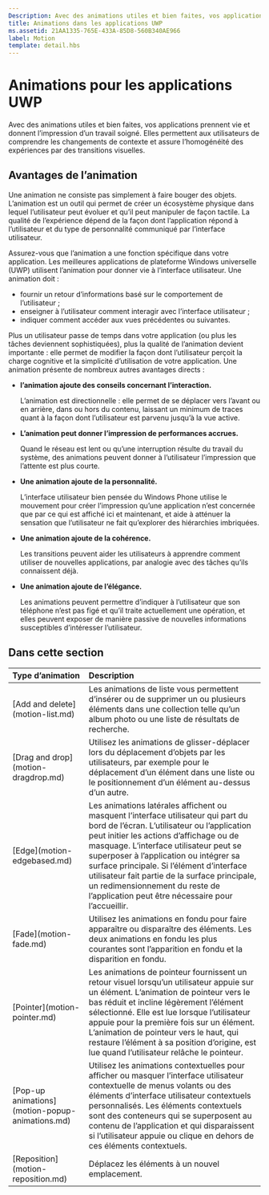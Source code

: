 ```yaml
---
Description: Avec des animations utiles et bien faites, vos applications prennent vie et donnent l’impression d’un travail soigné. Elles permettent aux utilisateurs de comprendre les changements de contexte et assure l’homogénéité des expériences par des transitions visuelles.
title: Animations dans les applications UWP
ms.assetid: 21AA1335-765E-433A-85D8-560B340AE966
label: Motion
template: detail.hbs
---
```


# Animations pour les applications UWP

Avec des animations utiles et bien faites, vos applications prennent vie et donnent l’impression d’un travail soigné. Elles permettent aux utilisateurs de comprendre les changements de contexte et assure l’homogénéité des expériences par des transitions visuelles.

## <span id="Benefits_of_animation"> </span> <span id="benefits_of_animation"> </span> <span id="BENEFITS_OF_ANIMATION"> </span>Avantages de l’animation


Une animation ne consiste pas simplement à faire bouger des objets. L’animation est un outil qui permet de créer un écosystème physique dans lequel l’utilisateur peut évoluer et qu’il peut manipuler de façon tactile. La qualité de l’expérience dépend de la façon dont l’application répond à l’utilisateur et du type de personnalité communiqué par l’interface utilisateur.

Assurez-vous que l’animation a une fonction spécifique dans votre application. Les meilleures applications de plateforme Windows universelle (UWP) utilisent l’animation pour donner vie à l’interface utilisateur. Une animation doit :

-   fournir un retour d’informations basé sur le comportement de l’utilisateur ;
-   enseigner à l’utilisateur comment interagir avec l’interface utilisateur ;
-   indiquer comment accéder aux vues précédentes ou suivantes.

Plus un utilisateur passe de temps dans votre application (ou plus les tâches deviennent sophistiquées), plus la qualité de l’animation devient importante : elle permet de modifier la façon dont l’utilisateur perçoit la charge cognitive et la simplicité d’utilisation de votre application. Une animation présente de nombreux autres avantages directs :

-   **l’animation ajoute des conseils concernant l’interaction.**

    L’animation est directionnelle : elle permet de se déplacer vers l’avant ou en arrière, dans ou hors du contenu, laissant un minimum de traces quant à la façon dont l’utilisateur est parvenu jusqu’à la vue active.

-   **L’animation peut donner l’impression de performances accrues.**

    Quand le réseau est lent ou qu’une interruption résulte du travail du système, des animations peuvent donner à l’utilisateur l’impression que l’attente est plus courte.

-   **Une animation ajoute de la personnalité.**

    L’interface utilisateur bien pensée du Windows Phone utilise le mouvement pour créer l’impression qu’une application n’est concernée que par ce qui est affiché ici et maintenant, et aide à atténuer la sensation que l’utilisateur ne fait qu’explorer des hiérarchies imbriquées.

-   **Une animation ajoute de la cohérence.**

    Les transitions peuvent aider les utilisateurs à apprendre comment utiliser de nouvelles applications, par analogie avec des tâches qu’ils connaissent déjà.

-   **Une animation ajoute de l’élégance.**

    Les animations peuvent permettre d’indiquer à l’utilisateur que son téléphone n’est pas figé et qu’il traite actuellement une opération, et elles peuvent exposer de manière passive de nouvelles informations susceptibles d’intéresser l’utilisateur.

<h2>Dans cette section</h2>
<table>
<thead>
<tr class="header">
<th align="left">Type d’animation</th>
<th align="left">Description</th>
</tr>
</thead>
<tbody>
    <tr>
        <td>[Add and delete](motion-list.md)
        </td>
        <td>Les animations de liste vous permettent d’insérer ou de supprimer un ou plusieurs éléments dans une collection telle qu’un album photo ou une liste de résultats de recherche.
        </td>
    </tr> 
    <tr>
        <td>[Drag and drop](motion-dragdrop.md)
        </td>
        <td>Utilisez les animations de glisser-déplacer lors du déplacement d’objets par les utilisateurs, par exemple pour le déplacement d’un élément dans une liste ou le positionnement d’un élément au-dessus d’un autre.
        </td>
    </tr>
    <tr>
        <td>[Edge](motion-edgebased.md)
        </td>
        <td>Les animations latérales affichent ou masquent l’interface utilisateur qui part du bord de l’écran. L’utilisateur ou l’application peut initier les actions d’affichage ou de masquage. L’interface utilisateur peut se superposer à l’application ou intégrer sa surface principale. Si l’élément d’interface utilisateur fait partie de la surface principale, un redimensionnement du reste de l’application peut être nécessaire pour l’accueillir.
        </td>
    </tr>   
    <tr>
        <td>[Fade](motion-fade.md)
        </td>
        <td>Utilisez les animations en fondu pour faire apparaître ou disparaître des éléments. Les deux animations en fondu les plus courantes sont l’apparition en fondu et la disparition en fondu.
        </td>
    </tr>   
    <tr>
        <td>[Pointer](motion-pointer.md)
        </td>
        <td>Les animations de pointeur fournissent un retour visuel lorsqu’un utilisateur appuie sur un élément. L’animation de pointeur vers le bas réduit et incline légèrement l’élément sélectionné. Elle est lue lorsque l’utilisateur appuie pour la première fois sur un élément. L’animation de pointeur vers le haut, qui restaure l’élément à sa position d’origine, est lue quand l’utilisateur relâche le pointeur.
        </td>
    </tr>   
    <tr>
        <td>[Pop-up animations](motion-popup-animations.md)
        </td>
        <td>Utilisez les animations contextuelles pour afficher ou masquer l’interface utilisateur contextuelle de menus volants ou des éléments d’interface utilisateur contextuels personnalisés. Les éléments contextuels sont des conteneurs qui se superposent au contenu de l’application et qui disparaissent si l’utilisateur appuie ou clique en dehors de ces éléments contextuels.
        </td>
    </tr>     
    <tr>
        <td>[Reposition](motion-reposition.md)
        </td>
        <td>Déplacez les éléments à un nouvel emplacement.
        </td>
    </tr>

</tbody>
</table>

 

 

 






<!--HONumber=Mar16_HO5-->


